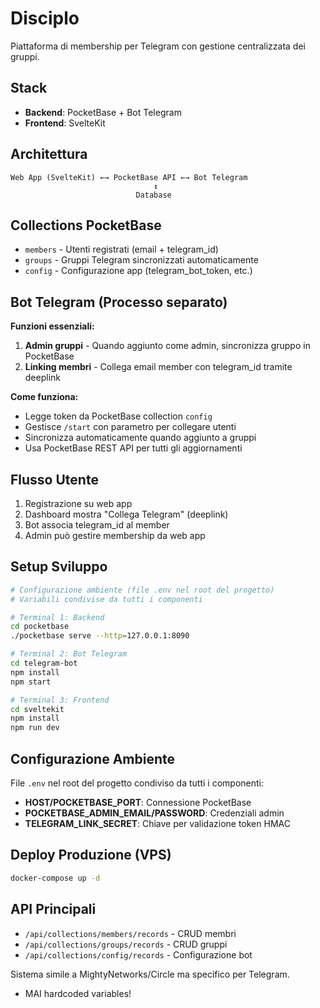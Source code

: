 # Disciplo

Piattaforma di membership per Telegram con gestione centralizzata dei gruppi.

## Stack
- **Backend**: PocketBase + Bot Telegram
- **Frontend**: SvelteKit

## Architettura

```
Web App (SvelteKit) ←→ PocketBase API ←→ Bot Telegram
                                ↕
                            Database
```

## Collections PocketBase
- `members` - Utenti registrati (email + telegram_id)
- `groups` - Gruppi Telegram sincronizzati automaticamente  
- `config` - Configurazione app (telegram_bot_token, etc.)

## Bot Telegram (Processo separato)
**Funzioni essenziali:**
1. **Admin gruppi** - Quando aggiunto come admin, sincronizza gruppo in PocketBase
2. **Linking membri** - Collega email member con telegram_id tramite deeplink

**Come funziona:**
- Legge token da PocketBase collection `config`
- Gestisce `/start` con parametro per collegare utenti
- Sincronizza automaticamente quando aggiunto a gruppi
- Usa PocketBase REST API per tutti gli aggiornamenti

## Flusso Utente
1. Registrazione su web app
2. Dashboard mostra "Collega Telegram" (deeplink)
3. Bot associa telegram_id al member
4. Admin può gestire membership da web app

## Setup Sviluppo

```bash
# Configurazione ambiente (file .env nel root del progetto)
# Variabili condivise da tutti i componenti

# Terminal 1: Backend
cd pocketbase
./pocketbase serve --http=127.0.0.1:8090

# Terminal 2: Bot Telegram
cd telegram-bot
npm install
npm start

# Terminal 3: Frontend
cd sveltekit
npm install
npm run dev
```

## Configurazione Ambiente
File `.env` nel root del progetto condiviso da tutti i componenti:
- **HOST/POCKETBASE_PORT**: Connessione PocketBase
- **POCKETBASE_ADMIN_EMAIL/PASSWORD**: Credenziali admin
- **TELEGRAM_LINK_SECRET**: Chiave per validazione token HMAC

## Deploy Produzione (VPS)
```bash
docker-compose up -d
```

## API Principali
- `/api/collections/members/records` - CRUD membri
- `/api/collections/groups/records` - CRUD gruppi
- `/api/collections/config/records` - Configurazione bot

Sistema simile a MightyNetworks/Circle ma specifico per Telegram.
- MAI hardcoded variables!